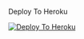 Deploy To Heroku

[![Deploy To Heroku](https://www.herokucdn.com/deploy/button.svg)](https://heroku.com/deploy?template=https://github.com/goku178/Txt_)
